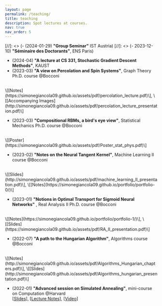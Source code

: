 ```yaml
---
layout: page
permalink: /teaching/
title: teaching
description: Spot lectures at courses.
nav: true
nav_order: 5
---
```

[//]: <> (- (2024-01-29) __"Group Seminar"__ IST Austria)
[//]: <> (- 2023-12-10) __"Séminaire des Doctorants"__, ENS Paris)
- (2024-04) __"A lecture at CS 331, Stochastic Gradient Descent Methods"__, KAUST
- (2023-03) __"A view on Percolation and Spin Systems"__, Graph Theory Ph.D. course @Bocconi
<br/> 
\[[Notes](https://simonegiancola09.github.io/assets/pdf/percolation_lecture.pdf)\], \[[Accompanying Images](http://simonegiancola09.github.io/assets/pdf/percolation_lecture_presentation.pdf)\]

- (2023-03) __"Compositional RBMs, a bird's eye view"__, Statistical Mechanics Ph.D. course @Bocconi
<br/>
\[[Poster](https://simonegiancola09.github.io/assets/pdf/Poster_stat_phys.pdf)\]


- (2023-02) __"Notes on the Neural Tangent Kernel"__, Machine Learning II course @Bocconi
<br/>
\[[Slides](http://simonegiancola09.github.io/assets/pdf/machine_learning_II_presentation.pdf)\], \[[Notes](https://simonegiancola09.github.io/portfolio/portfolio-0/)\]

- (2023-01) __"Notions in Optimal Transport for Sigmoid Neural Networks"__ , Real Analysis II Ph.D. course @Bocconi
<br/>
\[[Notes](https://simonegiancola09.github.io/portfolio/portfolio-1/)\], \[[Slides](https://simonegiancola09.github.io/assets/pdf/RA_II_presentation.pdf)\]

- (2022-07) __"A path to the Hungarian Algorithm"__, Algorithms course @Bocconi
<br/>
\[[Notes](http://simonegiancola09.github.io/assets/pdf/Algorithms_Hungarian_chapters.pdf)\], \[[Slides](http://simonegiancola09.github.io/assets/pdf/Algorithms_hungarian_presentation.pdf)\]

- (2022-01) __"Advanced session on Simulated Annealing"__, mini-course on Computation @Harvard <br>
\[[Slides](http://simonegiancola09.github.io/assets/pdf/Simulated_Annealing_presentation.pdf)\], \[[Lecture Notes](http://simonegiancola09.github.io/assets/pdf/Simulated_Annealing_notes.pdf)\], \[[Video](https://www.youtube.com/watch?v=mx4SPM8avCQ&t=1493s)\]